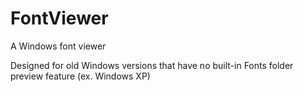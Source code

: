# FontViewer
A Windows font viewer

Designed for old Windows versions that have no built-in Fonts folder preview feature (ex. Windows XP)
